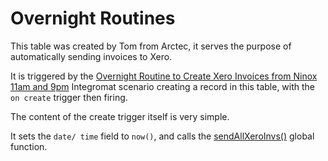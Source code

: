 # Overnight Routines

This table was created by Tom from Arctec, it serves the purpose of automatically sending invoices to Xero.

It is triggered by the [Overnight Routine to Create Xero Invoices from Ninox 11am and 9pm](../integromatScenarios/overnightRoutineXero.md) Integromat scenario creating a record in this table, with the `on create` trigger then firing.

The content of the create trigger itself is very simple.

It sets the `date/ time` field to `now()`, and calls the [sendAllXeroInvs()](../ninoxGeneral/globalFunctions/sendAllXeroInvs.md) global function.
